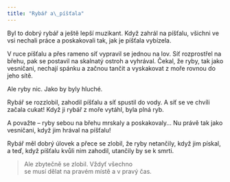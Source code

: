 ```yaml
---
title: "Rybář a\_píšťala"
---
```


  

Byl to dobrý rybář a ještě lepší muzikant. Když zahrál na píšťalu, všichni ve vsi nechali práce a poskakovali tak, jak je píšťala vybízela.

V ruce píšťalu a přes rameno síť vypravil se jednou na lov. Síť rozprostřel na břehu, pak se postavil na skalnatý ostroh a vyhrával. Čekal, že ryby, tak jako vesničani, nechají spánku a začnou tančit a vyskakovat z moře rovnou do jeho sítě.

Ale ryby nic. Jako by byly hluché.

Rybář se rozzlobil, zahodil píšťalu a síť spustil do vody. A síť se ve chvíli začala cukat! Když ji rybář z moře vytáhl, byla plná ryb.

A považte – ryby sebou na břehu mrskaly a poskakovaly… Nu právě tak jako vesničani, když jim hrával na píšťalu!

Rybář měl dobrý úlovek a přece se zlobil, že ryby netančily, když jim pískal, a teď, když píšťalu kvůli nim zahodil, utančily by se k smrti.

> Ale zbytečně se zlobil. Vždyť všechno  
> se musí dělat na pravém místě a v pravý čas.
